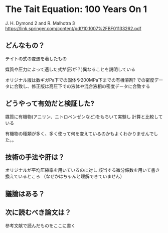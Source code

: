 # The Tait Equation: 100 Years On 1
J. H. Dymond 2 and R. Malhotra 3 
https://link.springer.com/content/pdf/10.1007%2FBF01133262.pdf

## どんなもの？
テイトの式の変遷を著したもの

媒質や圧力によって適した式が(形が？)異なることを説明している

オリジナル版は数ギガPa下での固体や200MPa下までの有機溶剤?
での密度データに合致し、修正版は高圧下での液体や混合液相の密度データに合致する

## どうやって有効だと検証した?
媒質に有機物(アニリン、ニトロベンゼンなど)をもちいて実験し
計算と比較している

有機物の種類が多く、多く使って何を変えているのかもよくわかりませんでした。。

## 技術の手法や肝は？

オリジナルが平均圧縮率を用いているのに対し
該当する微分係数を用いて書き換えているところ
	（なぜかはちゃんと理解できていません）

## 議論はある？

## 次に読むべき論文は？
参考文献で読んだものをここに書く
